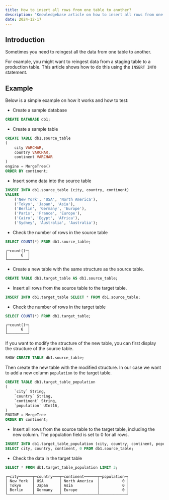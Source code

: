 ```yaml
---
title: How to insert all rows from one table to another?
description: "Knowledgebase article on how to insert all rows from one table to another."
date: 2024-12-17
---
```


## Introduction

Sometimes you need to reingest all the data from one table to another.

For example, you might want to reingest data from a staging table to a production table. This article shows how to do this using the `INSERT INTO` statement.

## Example

Below is a simple example on how it works and how to test:

- Create a sample database

```sql 
CREATE DATABASE db1;
```

- Create a sample table

```sql
CREATE TABLE db1.source_table
(
    city VARCHAR,
    country VARCHAR,
    continent VARCHAR
)
engine = MergeTree()
ORDER BY continent;
```

- Insert some data into the source table

```sql
INSERT INTO db1.source_table (city, country, continent)
VALUES
    ('New York', 'USA', 'North America'),
    ('Tokyo', 'Japan', 'Asia'),
    ('Berlin', 'Germany', 'Europe'),
    ('Paris', 'France', 'Europe'),
    ('Cairo', 'Egypt', 'Africa'),
    ('Sydney', 'Australia', 'Australia');
```

- Check the number of rows in the source table

```sql
SELECT COUNT(*) FROM db1.source_table;
```

```text
┌─count()─┐
│      6  │
└─────────┘
```

- Create a new table with the same structure as the source table.

```sql
CREATE TABLE db1.target_table AS db1.source_table;
```

- Insert all rows from the source table to the target table.

```sql
INSERT INTO db1.target_table SELECT * FROM db1.source_table;
```

- Check the number of rows in the target table

```sql
SELECT COUNT(*) FROM db1.target_table;
```

```text
┌─count()─┐
│      6  │
└─────────┘
```

If you want to modify the structure of the new table, you can first display the structure of the source table.

```sql
SHOW CREATE TABLE db1.source_table;
```

Then create the new table with the modified structure. In our case we want to add a new column `population` to the target table.

```sql
CREATE TABLE db1.target_table_population
(
    `city` String,
    `country` String,
    `continent` String,
    `population` UInt16,
)
ENGINE = MergeTree
ORDER BY continent;
```

- Insert all rows from the source table to the target table, including the new column. The population field is set to 0 for all rows.

```sql
INSERT INTO db1.target_table_population (city, country, continent, population)
SELECT city, country, continent, 0 FROM db1.source_table;
```

- Check the data in the target table

```sql
SELECT * FROM db1.target_table_population LIMIT 3;
```

```text
┌─city──────┬─country───┬─continent──────┬─population─┐
│ New York  │ USA       │ North America  │          0 │
│ Tokyo     │ Japan     │ Asia           │          0 │
│ Berlin    │ Germany   │ Europe         │          0 │
└───────────┴───────────┴────────────────┴────────────┘
```




